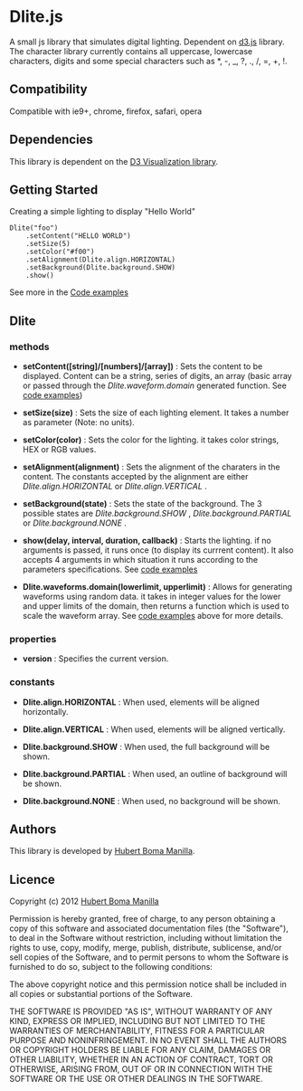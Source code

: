 # Dlite.js

A small js library that simulates digital lighting. Dependent on [d3.js](http://mbostock.github.com/d3/) library.
The character library currently contains all uppercase, lowercase characters, digits and some special characters such as *, -, _, ?, ., /, =, +, !.

## Compatibility

Compatible with ie9+, chrome, firefox, safari, opera

## Dependencies

This library is dependent on the [D3 Visualization library](http://mbostock.github.com/d3/).

## Getting Started

Creating a simple lighting to display "Hello World"

    Dlite("foo")
        .setContent("HELLO WORLD")
        .setSize(5)
        .setColor("#f00")
        .setAlignment(Dlite.align.HORIZONTAL)
        .setBackground(Dlite.background.SHOW)
        .show()

See more in the [Code examples](http://bomsy.github.com/d-lite/examples.html)

## Dlite

### methods

* __setContent([string]/[numbers]/[array])__ : Sets the content to be displayed. Content can be a string, series of digits, an array (basic array or passed through the _Dlite.waveform.domain_ generated function. See [code examples](http://bomsy.github.com/d-lite/examples.html))

* __setSize(size)__ : Sets the size of each lighting element. It takes a number as parameter (Note: no units).

* __setColor(color)__ : Sets the color for the lighting. it takes color strings, HEX or RGB values.

* __setAlignment(alignment)__ : Sets the alignment of the charaters in the content. The constants accepted by the alignment are either _Dlite.align.HORIZONTAL_ or _Dlite.align.VERTICAL_ .

* __setBackground(state)__ : Sets the state of the background. The 3 possible states are _Dlite.background.SHOW_ , _Dlite.background.PARTIAL_ or _Dlite.background.NONE_ .

* __show(delay, interval, duration, callback)__ : Starts the lighting. if no arguments is passed, it runs once (to display its currrent content). It also accepts 4 arguments  in which situation it runs according to the parameters specifications. See [code examples](http://bomsy.github.com/d-lite/examples.html)

* __Dlite.waveforms.domain(lowerlimit, upperlimit)__ : Allows for generating waveforms using random data. it takes in integer values for the lower and upper limits of the domain, then returns a function which is used to scale the waveform array. See [code examples](http://bomsy.github.com/d-lite/examples.html) above for more details.


### properties

* __version__ : Specifies the current version.

### constants

* __Dlite.align.HORIZONTAL__ : When used, elements will be aligned horizontally.

* __Dlite.align.VERTICAL__ : When used, elements will be aligned vertically. 

* __Dlite.background.SHOW__ : When used, the full background will be shown.

* __Dlite.background.PARTIAL__ : When used, an outline of background will be shown.

* __Dlite.background.NONE__ : When used, no background will be shown.

## Authors

This library is developed by [Hubert Boma Manilla](http://bomsy-webcode.blogspot.co.uk/).

## Licence

Copyright (c) 2012 [Hubert Boma Manilla](http://bomsy-webcode.blogspot.co.uk/)

Permission is hereby granted, free of charge, to any person obtaining
a copy of this software and associated documentation files (the
"Software"), to deal in the Software without restriction, including
without limitation the rights to use, copy, modify, merge, publish,
distribute, sublicense, and/or sell copies of the Software, and to
permit persons to whom the Software is furnished to do so, subject to
the following conditions:

The above copyright notice and this permission notice shall be
included in all copies or substantial portions of the Software.

THE SOFTWARE IS PROVIDED "AS IS", WITHOUT WARRANTY OF ANY KIND,
EXPRESS OR IMPLIED, INCLUDING BUT NOT LIMITED TO THE WARRANTIES OF
MERCHANTABILITY, FITNESS FOR A PARTICULAR PURPOSE AND
NONINFRINGEMENT. IN NO EVENT SHALL THE AUTHORS OR COPYRIGHT HOLDERS BE
LIABLE FOR ANY CLAIM, DAMAGES OR OTHER LIABILITY, WHETHER IN AN ACTION
OF CONTRACT, TORT OR OTHERWISE, ARISING FROM, OUT OF OR IN CONNECTION
WITH THE SOFTWARE OR THE USE OR OTHER DEALINGS IN THE SOFTWARE.
